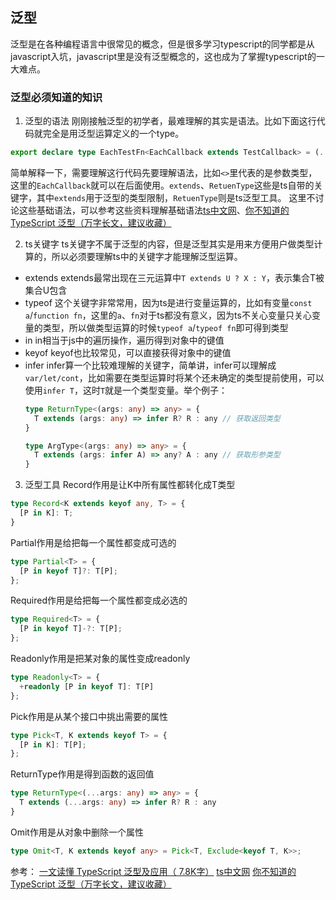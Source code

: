## 泛型
泛型是在各种编程语言中很常见的概念，但是很多学习typescript的同学都是从javascript入坑，javascript里是没有泛型概念的，这也成为了掌握typescript的一大难点。

### 泛型必须知道的知识
1. 泛型的语法
  刚刚接触泛型的初学者，最难理解的其实是语法。比如下面这行代码就完全是用泛型运算定义的一个type。
  ```ts
  export declare type EachTestFn<EachCallback extends TestCallback> = (...args: Array<any>) => ReturnType<EachCallback>;
  ```
  简单解释一下，需要理解这行代码先要理解语法，比如`<>`里代表的是参数类型，这里的`EachCallback`就可以在后面使用。`extends`、`RetuenType`这些是ts自带的关键字，其中`extends`用于泛型的类型限制，`RetuenType`则是ts泛型工具。
  这里不讨论这些基础语法，可以参考这些资料理解基础语法[ts中文网](https://www.tslang.cn/docs/handbook/generics.html)、[你不知道的 TypeScript 泛型（万字长文，建议收藏）](https://lucifer.ren/blog/2020/06/16/ts-generics/)

2. ts关键字
  ts关键字不属于泛型的内容，但是泛型其实是用来方便用户做类型计算的，所以必须要理解ts中的关键字才能理解泛型运算。
  - extends
    extends最常出现在三元运算中`T extends U ? X : Y`，表示集合T被集合U包含
  - typeof
    这个关键字非常常用，因为ts是进行变量运算的，比如有变量`const a`/`function fn`，这里的`a`、`fn`对于ts都没有意义，因为ts不关心变量只关心变量的类型，所以做类型运算的时候`typeof a`/`typeof fn`即可得到类型
  - in
    in相当于js中的遍历操作，遍历得到对象中的键值
  - keyof
    keyof也比较常见，可以直接获得对象中的键值
  - infer
    infer算一个比较难理解的关键字，简单讲，infer可以理解成`var/let/cont`，比如需要在类型运算时将某个还未确定的类型提前使用，可以使用`infer T`，这时`T`就是一个类型变量。举个例子：
    ```ts 
    type ReturnType<(args: any) => any> = {
      T extends (args: any) => infer R? R : any // 获取返回类型
    }
    ```
    ```ts
    type ArgType<(args: any) => any> = {
      T extends (args: infer A) => any? A : any // 获取形参类型
    }
    ```

3. 泛型工具
  Record作用是让K中所有属性都转化成T类型
  ```ts
  type Record<K extends keyof any, T> = {
    [P in K]: T;
  }
  ```
  Partial作用是给把每一个属性都变成可选的
  ```ts
  type Partial<T> = {
    [P in keyof T]?: T[P];
  };
  ```
  Required作用是给把每一个属性都变成必选的
  ```ts
  type Required<T> = {
    [P in keyof T]-?: T[P];
  };
  ```
  Readonly作用是把某对象的属性变成readonly
  ```ts
  type Readonly<T> = {
    +readonly [P in keyof T]: T[P]
  };
  ```
  Pick作用是从某个接口中挑出需要的属性
  ```ts
  type Pick<T, K extends keyof T> = {
    [P in K]: T[P];
  };
  ```
  ReturnType作用是得到函数的返回值
  ```ts
  type ReturnType<(...args: any) => any> = {
    T extends (...args: any) => infer R? R : any
  }
  ```
  Omit作用是从对象中删除一个属性
  ```ts
  type Omit<T, K extends keyof any> = Pick<T, Exclude<keyof T, K>>;
  ```

参考：
[一文读懂 TypeScript 泛型及应用（ 7.8K字）](https://juejin.cn/post/6844904184894980104)
[ts中文网](https://www.tslang.cn/docs/handbook/generics.html)
[你不知道的 TypeScript 泛型（万字长文，建议收藏）](https://lucifer.ren/blog/2020/06/16/ts-generics/)